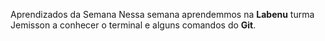 Aprendizados da Semana
Nessa semana aprendemmos na **Labenu** turma Jemisson a conhecer o terminal e alguns comandos do **Git**.